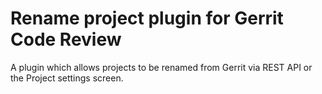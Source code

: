 # Rename project plugin for Gerrit Code Review

A plugin which allows projects to be renamed from Gerrit via
REST API or the Project settings screen.

